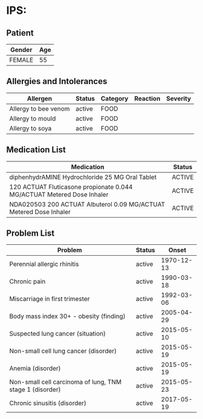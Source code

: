 # IPS:

## Patient

|Gender|Age|
|---|---|
|FEMALE|55|

## Allergies and Intolerances

|Allergen|Status|Category|Reaction|Severity|
|---|---|---|---|---|
|Allergy to bee venom|active|FOOD|||
|Allergy to mould|active|FOOD|||
|Allergy to soya|active|FOOD|||

## Medication List

|Medication|Status|
|---|---|
|diphenhydrAMINE Hydrochloride 25 MG Oral Tablet|ACTIVE|
|120 ACTUAT Fluticasone propionate 0.044 MG/ACTUAT Metered Dose Inhaler|ACTIVE|
|NDA020503 200 ACTUAT Albuterol 0.09 MG/ACTUAT Metered Dose Inhaler|ACTIVE|

## Problem List

|Problem|Status|Onset|
|---|---|---|
|Perennial allergic rhinitis|active|1970-12-13|
|Chronic pain|active|1990-03-18|
|Miscarriage in first trimester|active|1992-03-06|
|Body mass index 30+ - obesity (finding)|active|2005-04-29|
|Suspected lung cancer (situation)|active|2015-05-10|
|Non-small cell lung cancer (disorder)|active|2015-05-19|
|Anemia (disorder)|active|2015-05-19|
|Non-small cell carcinoma of lung, TNM stage 1 (disorder)|active|2015-05-23|
|Chronic sinusitis (disorder)|active|2017-05-19|
